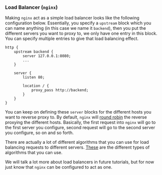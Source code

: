 ### Load Balancer (`nginx`)

Making `nginx` act as a simple load balancer looks like the following configuration below. Essentially, you specify a `upstream` block which you can name anything (in this case we name it `backend`), then you put the different servers you want to proxy to, we only have one entry in this block. You can specify multiple entries to give that load balancing effect.

```nginx
http {
    upstream backend {
        server 127.0.0.1:8080;
        ...
    }

    server {
        listen 80;

        location / {
            proxy_pass http://backend;
        }
    }
}
```

You can keep on defining these `server` blocks for the different hosts you want to reverse proxy to. By default, `nginx` will [round robin](https://www.nginx.com/resources/glossary/round-robin-load-balancing/#:~:text=What%20Is%20Round%2DRobin%20Load,to%20each%20server%20in%20turn.) the reverse proxying the different hosts. Basically, the first request into `nginx` will go to the first server you configure, second request will go to the second server you configure, so on and so forth.

There are actually a lot of different algorithms that you can use for load balancing requests to different servers. [These](https://www.nginx.com/faq/what-are-the-load-balancing-algorithms-supported/) are the different types of algorithms that you can use.

We will talk a lot more about load balancers in future tutorials, but for now just know that `nginx` can be configured to act as one.
